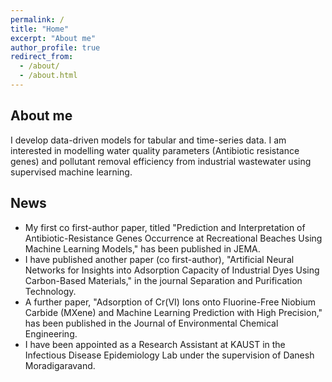 ```yaml
---
permalink: /
title: "Home"
excerpt: "About me"
author_profile: true
redirect_from: 
  - /about/
  - /about.html
---
```


About me
-------------
I develop data-driven models for tabular and time-series data. I am interested 
in modelling water quality parameters (Antibiotic resistance genes) and pollutant 
removal efficiency from industrial wastewater using supervised machine learning.

News
----------
* My first co first-author paper, titled "Prediction and Interpretation of Antibiotic-Resistance 
Genes Occurrence at Recreational Beaches Using Machine Learning Models," has been published in JEMA.
* I have published another paper (co first-author), "Artificial Neural Networks for Insights into Adsorption Capacity 
of Industrial Dyes Using Carbon-Based Materials," in the journal Separation and Purification Technology.
* A further paper, "Adsorption of Cr(VI) Ions onto Fluorine-Free Niobium Carbide (MXene) and Machine 
Learning Prediction with High Precision," has been published in the Journal of Environmental Chemical Engineering.
* I have been appointed as a Research Assistant at KAUST in the Infectious Disease Epidemiology Lab 
under the supervision of Danesh Moradigaravand.
